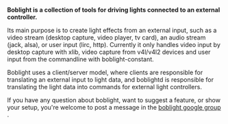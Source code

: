 **Boblight is a collection of tools for driving lights connected to an external controller.**

Its main purpose is to create light effects from an external input, such as a video stream (desktop capture, video player, tv card), an audio stream (jack, alsa), or user input (lirc, http). Currently it only handles video input by desktop capture with xlib, video capture from v4l/v4l2 devices and user input from the commandline with boblight-constant.

Boblight uses a client/server model, where clients are responsible for translating an external input to light data, and boblightd is responsible for translating the light data into commands for external light controllers.

If you have any question about boblight, want to suggest a feature, or show your setup, you're welcome to post a message in the [boblight google group](https://groups.google.com/forum/#!forum/boblight) .